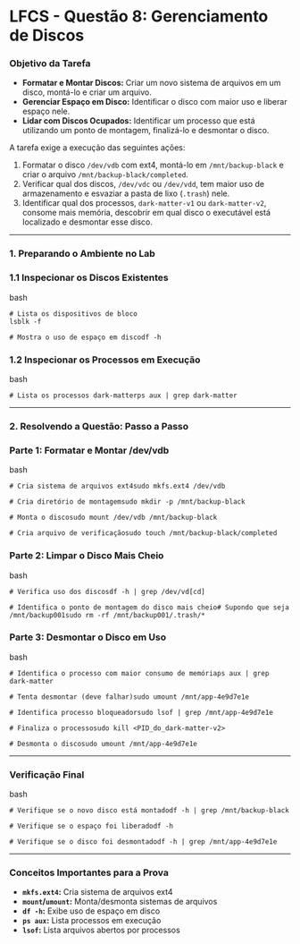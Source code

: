 # **LFCS - Questão 8: Gerenciamento de Discos**

### **Objetivo da Tarefa**

- **Formatar e Montar Discos:** Criar um novo sistema de arquivos em um disco, montá-lo e criar um arquivo.
- **Gerenciar Espaço em Disco:** Identificar o disco com maior uso e liberar espaço nele.
- **Lidar com Discos Ocupados:** Identificar um processo que está utilizando um ponto de montagem, finalizá-lo e desmontar o disco.

A tarefa exige a execução das seguintes ações:

1. Formatar o disco `/dev/vdb` com ext4, montá-lo em `/mnt/backup-black` e criar o arquivo `/mnt/backup-black/completed`.
2. Verificar qual dos discos, `/dev/vdc` ou `/dev/vdd`, tem maior uso de armazenamento e esvaziar a pasta de lixo (`.trash`) nele.
3. Identificar qual dos processos, `dark-matter-v1` ou `dark-matter-v2`, consome mais memória, descobrir em qual disco o executável está localizado e desmontar esse disco.

---

### **1. Preparando o Ambiente no Lab**

### **1.1 Inspecionar os Discos Existentes**

bash

```
# Lista os dispositivos de bloco
lsblk -f

# Mostra o uso de espaço em discodf -h
```

### **1.2 Inspecionar os Processos em Execução**

bash

```
# Lista os processos dark-matterps aux | grep dark-matter
```

---

### **2. Resolvendo a Questão: Passo a Passo**

### **Parte 1: Formatar e Montar /dev/vdb**

bash

```
# Cria sistema de arquivos ext4sudo mkfs.ext4 /dev/vdb

# Cria diretório de montagemsudo mkdir -p /mnt/backup-black

# Monta o discosudo mount /dev/vdb /mnt/backup-black

# Cria arquivo de verificaçãosudo touch /mnt/backup-black/completed
```

### **Parte 2: Limpar o Disco Mais Cheio**

bash

```
# Verifica uso dos discosdf -h | grep /dev/vd[cd]

# Identifica o ponto de montagem do disco mais cheio# Supondo que seja /mnt/backup001sudo rm -rf /mnt/backup001/.trash/*
```

### **Parte 3: Desmontar o Disco em Uso**

bash

```
# Identifica o processo com maior consumo de memóriaps aux | grep dark-matter

# Tenta desmontar (deve falhar)sudo umount /mnt/app-4e9d7e1e

# Identifica processo bloqueadorsudo lsof | grep /mnt/app-4e9d7e1e

# Finaliza o processosudo kill <PID_do_dark-matter-v2>

# Desmonta o discosudo umount /mnt/app-4e9d7e1e
```

---

### **Verificação Final**

bash

```
# Verifique se o novo disco está montadodf -h | grep /mnt/backup-black

# Verifique se o espaço foi liberadodf -h

# Verifique se o disco foi desmontadodf -h | grep /mnt/app-4e9d7e1e
```

---

### **Conceitos Importantes para a Prova**

- **`mkfs.ext4`:** Cria sistema de arquivos ext4
- **`mount`/`umount`:** Monta/desmonta sistemas de arquivos
- **`df -h`:** Exibe uso de espaço em disco
- **`ps aux`:** Lista processos em execução
- **`lsof`:** Lista arquivos abertos por processos
